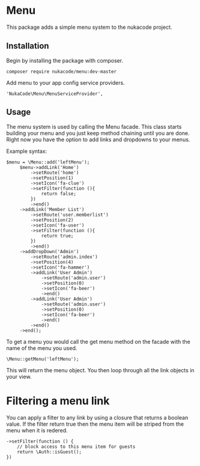 # Menu

This package adds a simple menu system to the nukacode project.

## Installation

Begin by installing the package with composer.

    composer require nukacode/menu:dev-master

Add menu to your app config service providers.

    'NukaCode\Menu\MenuServiceProvider',

## Usage

The menu system is used by calling the Menu facade.
This class starts building your menu and you just keep method chaining until you are done.
Right now you have the option to add links and dropdowns to your menus.

Example syntax:

    $menu = \Menu::add('leftMenu');
         $menu->addLink('Home')
             ->setRoute('home')
             ->setPosition(1)
             ->setIcon('fa-clue')
             ->setFilter(function (){
                 return false;
             })
             ->end()
         ->addLink('Member List')
             ->setRoute('user.memberlist')
             ->setPosition(2)
             ->setIcon('fa-user')
             ->setFilter(function (){
                 return true;
             })
             ->end()
         ->addDropDown('Admin')
             ->setRoute('admin.index')
             ->setPosition(4)
             ->setIcon('fa-hammer')
             ->addLink('User Admin')
                 ->setRoute('admin.user')
                 ->setPosition(0)
                 ->setIcon('fa-beer')
                 ->end()
             ->addLink('User Admin')
                 ->setRoute('admin.user')
                 ->setPosition(0)
                 ->setIcon('fa-beer')
                 ->end()
             ->end()
         ->end();

To get a menu you would call the get menu method on the facade with the name of the menu you used.

    \Menu::getMenu('leftMenu');
    
This will return the menu object. You then loop through all the link objects in your view.

# Filtering a menu link

You can apply a filter to any link by using a closure that returns a boolean value. If the filter return true then the menu item will be striped from the menu when it is redered.

    ->setFilter(function () {
    	// block access to this menu item for guests
    	return \Auth::isGuest();
    })

